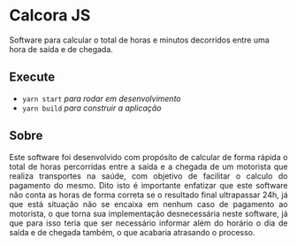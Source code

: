 # Calcora JS

Software para calcular o total de horas e minutos decorridos entre uma hora de saída e de chegada.

## Execute

 - ``yarn start`` _para rodar em desenvolvimento_
 - ``yarn build`` _para construir a aplicação_

## Sobre

<p align="justify">Este software foi desenvolvido com propósito de calcular de forma rápida o total de horas percorridas entre a saída e a chegada
de um motorista que realiza transportes na saúde, com objetivo de facilitar o calculo do pagamento do mesmo. Dito isto é importante enfatizar que este software não conta as horas de forma correta se o resultado final ultrapassar 24h, já que está situação não se encaixa em nenhum caso de pagamento ao motorista, o que torna sua implementação desnecessária neste software, já que para isso teria que ser necessário informar além do horário o dia de saída e de chegada também, o que acabaria atrasando o processo.</p>

